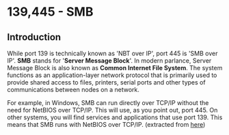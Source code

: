 # 139,445 - SMB

## Introduction

While port 139 is technically known as 'NBT over IP', port 445 is 'SMB over IP'. **SMB** stands for '**Server Message Block**'. In modern parlance, Server Message Block is also known as **Common Internet File System**. The system functions as an application-layer network protocol that is primarily used to provide shared access to files, printers, serial ports and other types of communications between nodes on a network.

For example, in Windows, SMB can run directly over TCP/IP without the need for NetBIOS over TCP/IP. This will use, as you point out, port 445. On other systems, you will find services and applications that use port 139. This means that SMB runs with NetBIOS over TCP/IP. (extracted from [here](https://www.thewindowsclub.com/smb-port-what-is-port-445-port-139-used-for))

